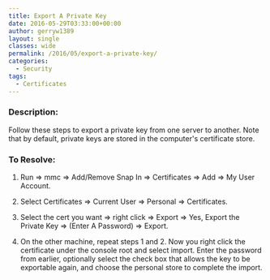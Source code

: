 ```yaml
---
title: Export A Private Key
date: 2016-05-29T03:33:00+00:00
author: gerryw1389
layout: single
classes: wide
permalink: /2016/05/export-a-private-key/
categories:
  - Security
tags:
  - Certificates
---
```

<!--more-->

### Description:

Follow these steps to export a private key from one server to another. Note that by default, private keys are stored in the computer's certificate store.

### To Resolve:

1. Run => mmc => Add/Remove Snap In => Certificates => Add => My User Account.

2. Select Certificates => Current User => Personal => Certificates.

3. Select the cert you want => right click => Export => Yes, Export the Private Key => (Enter A Password) => Export.

4. On the other machine, repeat steps 1 and 2. Now you right click the certificate under the console root and select import. Enter the password from earlier, optionally select the check box that allows the key to be exportable again, and choose the personal store to complete the import.
